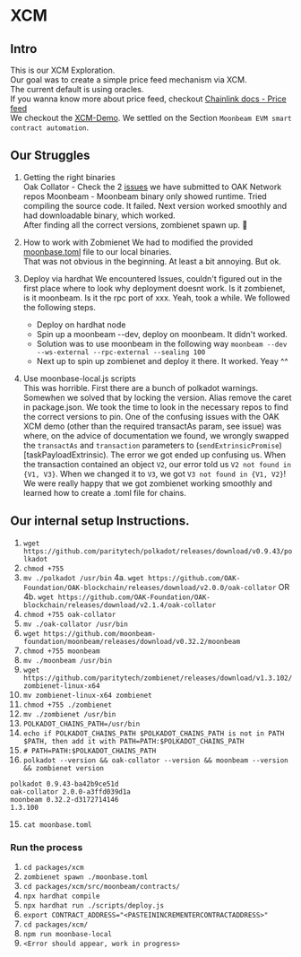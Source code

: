 # XCM

## Intro

This is our XCM Exploration.  
Our goal was to create a simple price feed mechanism via XCM.  
The current default is using oracles.  
If you wanna know more about price feed, checkout [Chainlink docs - Price feed](https://docs.chain.link/data-feeds/price-feeds)  
We checkout the [XCM-Demo](https://github.com/OAK-Foundation/xcm-demo/tree/master). We settled on the Section `Moonbeam EVM smart contract automation`.

## Our Struggles

1. Getting the right binaries  
    Oak Collator - Check the 2 [issues](https://github.com/OAK-Foundation/xcm-demo/issues/113) we have submitted to OAK Network repos
    Moonbeam - Moonbeam binary only showed runtime. Tried compiling the source code. It failed. Next version worked smoothly and had downloadable binary, which worked.  
   After finding all the correct versions, zombienet spawn up. 🥳

2. How to work with Zobmienet
   We had to modified the provided [moonbase.toml](https://github.com/OAK-Foundation/OAK-blockchain/blob/master/zombienets/turing/moonbase.toml) file to our local binaries.  
   That was not obvious in the beginning. At least a bit annoying. But ok.

3. Deploy via hardhat
   We encountered Issues, couldn't figured out in the first place where to look why deployment doesnt work.
   Is it zombienet, is it moonbeam. Is it the rpc port of xxx. Yeah, took a while.
   We followed the following steps.

   - Deploy on hardhat node
   - Spin up a moonbeam --dev, deploy on moonbeam. It didn't worked.
   - Solution was to use moonbeam in the following way `moonbeam --dev --ws-external --rpc-external --sealing 100`
   - Next up to spin up zombienet and deploy it there. It worked. Yeay ^^

4. Use moonbase-local.js scripts  
   This was horrible. First there are a bunch of polkadot warnings. Somewhen we solved that by locking the version. Alias remove the caret in package.json. We took the time to look in the necessary repos to find the correct versions to pin. 
   One of the confusing issues with the OAK XCM demo (other than the required transactAs param, see issue) was where, on the advice of documentation we found, we wrongly swapped the `transactAs` and `transaction` parameters to (`sendExtrinsicPromise`)[taskPayloadExtrinsic). The error we got ended up confusing us. When the transaction contained an object `V2`, our error told us `V2 not found in {V1, V3}`. When we changed it to `V3`, we got `V3 not found in {V1, V2}`!
    We were really happy that we got zombienet working smoothly and learned how to create a .toml file for chains.

## Our internal setup Instructions.

1. `wget https://github.com/paritytech/polkadot/releases/download/v0.9.43/polkadot`
2. `chmod +755`
3. `mv ./polkadot /usr/bin`
4a. `wget https://github.com/OAK-Foundation/OAK-blockchain/releases/download/v2.0.0/oak-collator`
OR
4b. `wget https://github.com/OAK-Foundation/OAK-blockchain/releases/download/v2.1.4/oak-collator`
5. `chmod +755 oak-collator`
6. `mv ./oak-collator /usr/bin`
7. `wget https://github.com/moonbeam-foundation/moonbeam/releases/download/v0.32.2/moonbeam`
8. `chmod +755 moonbeam`
9. `mv ./moonbeam /usr/bin`
10. `wget https://github.com/paritytech/zombienet/releases/download/v1.3.102/zombienet-linux-x64`
11. `mv zombienet-linux-x64 zombienet`
12. `chmod +755 ./zombienet`
13. `mv ./zombienet /usr/bin`
14. `POLKADOT_CHAINS_PATH=/usr/bin`
15. `echo if POLKADOT_CHAINS_PATH $POLKADOT_CHAINS_PATH is not in PATH $PATH, then add it with PATH=PATH:$POLKADOT_CHAINS_PATH`
16. `# PATH=PATH:$POLKADOT_CHAINS_PATH`
17. `polkadot --version && oak-collator --version && moonbeam --version && zombienet version`

```
polkadot 0.9.43-ba42b9ce51d
oak-collator 2.0.0-a3ffd039d1a
moonbeam 0.32.2-d3172714146
1.3.100
```

15. `cat moonbase.toml`

### Run the process

1. `cd packages/xcm`
2. `zombienet spawn ./moonbase.toml`
3. `cd packages/xcm/src/moonbeam/contracts/`
4. `npx hardhat compile`
5. `npx hardhat run ./scripts/deploy.js`
6. `export CONTRACT_ADDRESS="<PASTEININCREMENTERCONTRACTADDRESS>"`
7. `cd packages/xcm/`
8. `npm run moonbase-local`
9. `<Error should appear, work in progress>`
